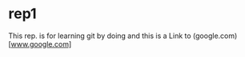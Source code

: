 rep1
====

This rep. is for learning git by doing 
and this is a Link to (google.com)[www.google.com]
